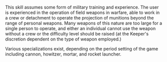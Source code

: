 This skill assumes some form of military training and experience. The user is experienced in the operation of field weapons in warfare, able to work in a crew or detachment to operate the projection of munitions beyond the range of personal weapons. Many weapons of this nature are too large for a single person to operate, and either an individual cannot use the weapon without a crew or the difficulty level should be raised (at the Keeper's discretion dependent on the type of weapon employed.) 

Various specializations exist, depending on the period setting of the game including cannon, howitzer, mortar, and rocket launcher.
